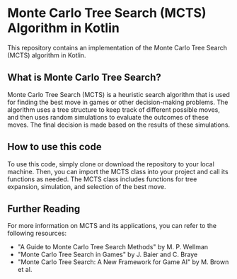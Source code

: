 # Monte Carlo Tree Search (MCTS) Algorithm in Kotlin

This repository contains an implementation of the Monte Carlo Tree Search (MCTS) algorithm in Kotlin. 

## What is Monte Carlo Tree Search?

Monte Carlo Tree Search (MCTS) is a heuristic search algorithm that is used for finding the best move in games or other decision-making problems. The algorithm uses a tree structure to keep track of different possible moves, and then uses random simulations to evaluate the outcomes of these moves. The final decision is made based on the results of these simulations.

## How to use this code

To use this code, simply clone or download the repository to your local machine. Then, you can import the MCTS class into your project and call its functions as needed. The MCTS class includes functions for tree expansion, simulation, and selection of the best move.

## Further Reading

For more information on MCTS and its applications, you can refer to the following resources:

- "A Guide to Monte Carlo Tree Search Methods" by M. P. Wellman
- "Monte Carlo Tree Search in Games" by J. Baier and C. Braye
- "Monte Carlo Tree Search: A New Framework for Game AI" by M. Brown et al.
